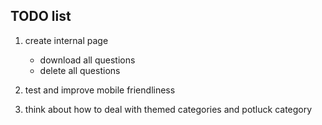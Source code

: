 ## TODO list

1. create internal page
	- download all questions
	- delete all questions

1. test and improve mobile friendliness

1. think about how to deal with themed categories and potluck category
